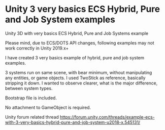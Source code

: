 # Unity 3 very basics ECS Hybrid, Pure and Job System examples
Unity 3D with very basics ECS Hybrid, Pure and Job Systems example

Please mind, due to ECS/DOTS API changes, following examples may not work correctly in Unity 2019.x+

I have created 3 very basics example of hybrid, pure and job system examples.

3 systems run on same scene, with bear minimum, without manipulating any entities, or game objects.
I used TwoStick as reference, basically stripping it down.
I wanted to observe clearer, what is the major difference, between system types.

Bootstrap file is included.

No attachment to GameObject is required.


Unity forum related thread
https://forum.unity.com/threads/example-ecs-with-3-very-basics-hybrid-pure-and-job-system-u2018-x.545131/
